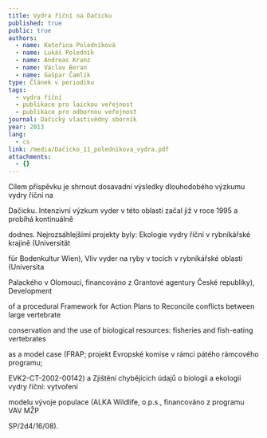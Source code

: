 ```yaml
---
title: Vydra říční na Dačicku
published: true
public: true
authors:
  - name: Kateřina Poledníková
  - name: Lukáš Poledník
  - name: Andreas Kranz
  - name: Václav Beran
  - name: Gašpar Čamlík
type: Článek v periodiku
tags:
  - vydra říční
  - publikace pro laickou veřejnost
  - publikace pro odbornou veřejnost
journal: Dačický vlastivědný sborník
year: 2013
lang:
  - cs
link: /media/Dačicko_11_polednikova_vydra.pdf
attachments:
  - {}
---
```

Cílem příspěvku je shrnout dosavadní výsledky dlouhodobého výzkumu vydry říční na

Dačicku. Intenzivní výzkum vyder v této oblasti začal již v roce 1995 a probíhá kontinuálně

dodnes. Nejrozsáhlejšími projekty byly: Ekologie vydry říční v rybníkářské krajině (Universität

für Bodenkultur Wien), Vliv vyder na ryby v tocích v rybníkářské oblasti (Universita

Palackého v Olomouci, financováno z Grantové agentury České republiky), Development

of a procedural Framework for Action Plans to Reconcile conflicts between large vertebrate

conservation and the use of biological resources: fisheries and fish-eating vertebrates

as a model case (FRAP; projekt Evropské komise v rámci pátého rámcového programu;

EVK2-CT-2002-00142) a Zjištění chybějících údajů o biologii a ekologii vydry říční: vytvoření

modelu vývoje populace (ALKA Wildlife, o.p.s., financováno z programu VAV MŽP

SP/2d4/16/08).
